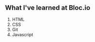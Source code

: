 <html>
<h2>What I've learned at Bloc.io </h2>
<ol>
	<li>HTML </li>
	<li>CSS </li>
	<li>Git </li>
	<li>Javascript</li>

 </ol>
</html>
